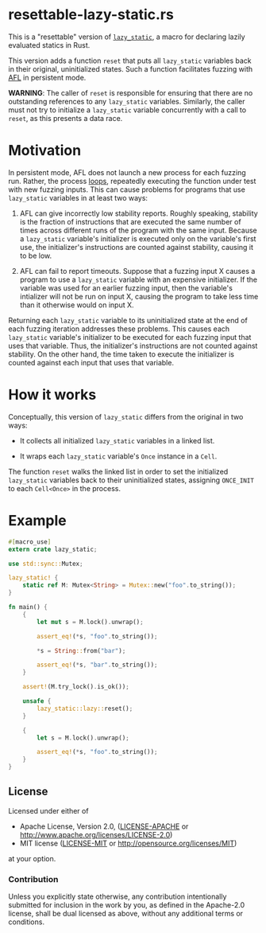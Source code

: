 resettable-lazy-static.rs
=========================

This is a "resettable" version of [`lazy_static`](https://github.com/rust-lang-nursery/lazy-static.rs), a macro for declaring lazily evaluated statics in Rust.

This version adds a function `reset` that puts all `lazy_static` variables back in their original, uninitialized states. Such a function facilitates fuzzing with [AFL](http://lcamtuf.coredump.cx/afl/) in persistent mode.

**WARNING**: The caller of `reset` is responsible for ensuring that there are no outstanding references to any `lazy_static` variables. Similarly, the caller must not try to initialize a `lazy_static` variable concurrently with a call to `reset`, as this presents a data race.

# Motivation

In persistent mode, AFL does not launch a new process for each fuzzing run. Rather, the process [loops](https://github.com/rust-fuzz/afl.rs/blob/4e2b8a79a89df9adc9722c954ebc5c9529dfebef/src/lib.rs#L153-L175), repeatedly executing the function under test with new fuzzing inputs. This can cause problems for programs that use `lazy_static` variables in at least two ways:

1. AFL can give incorrectly low stability reports. Roughly speaking, stability is the fraction of instructions that are executed the same number of times across different runs of the program with the same input. Because a `lazy_static` variable's initializer is executed only on the variable's first use, the initializer's instructions are counted against stability, causing it to be low.

2. AFL can fail to report timeouts. Suppose that a fuzzing input X causes a program to use a `lazy_static` variable with an expensive initializer. If the variable was used for an earlier fuzzing input, then the variable's intializer will not be run on input X, causing the program to take less time than it otherwise would on input X.

Returning each `lazy_static` variable to its uninitialized state at the end of each fuzzing iteration addresses these problems. This causes each `lazy_static` variable's initializer to be executed for each fuzzing input that uses that variable. Thus, the initializer's instructions are not counted against stability. On the other hand, the time taken to execute the initializer is counted against each input that uses that variable.

# How it works

Conceptually, this version of `lazy_static` differs from the original in two ways:

* It collects all initialized `lazy_static` variables in a linked list.

* It wraps each `lazy_static` variable's `Once` instance in a `Cell`.

The function `reset` walks the linked list in order to set the initialized `lazy_static` variables back to their uninitialized states, assigning `ONCE_INIT` to each `Cell<Once>` in the process.

# Example

```rust
#[macro_use]
extern crate lazy_static;

use std::sync::Mutex;

lazy_static! {
    static ref M: Mutex<String> = Mutex::new("foo".to_string());
}

fn main() {
    {
        let mut s = M.lock().unwrap();

        assert_eq!(*s, "foo".to_string());

        *s = String::from("bar");

        assert_eq!(*s, "bar".to_string());
    }

    assert!(M.try_lock().is_ok());

    unsafe {
        lazy_static::lazy::reset();
    }

    {
        let s = M.lock().unwrap();

        assert_eq!(*s, "foo".to_string());
    }
}
```

## License

Licensed under either of

 * Apache License, Version 2.0, ([LICENSE-APACHE](LICENSE-APACHE) or http://www.apache.org/licenses/LICENSE-2.0)
 * MIT license ([LICENSE-MIT](LICENSE-MIT) or http://opensource.org/licenses/MIT)

at your option.

### Contribution

Unless you explicitly state otherwise, any contribution intentionally submitted
for inclusion in the work by you, as defined in the Apache-2.0 license, shall be dual licensed as above, without any
additional terms or conditions.
